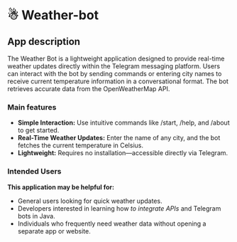 # ☃ Weather-bot
## App description
The Weather Bot is a lightweight application designed to provide real-time weather updates directly within the Telegram messaging platform. Users can interact with the bot by sending commands or entering city names to receive current temperature information in a conversational format. The bot retrieves accurate data from the OpenWeatherMap API.

### Main features
+ **Simple Interaction:** Use intuitive commands like /start, /help, and /about to get started.
+ **Real-Time Weather Updates:** Enter the name of any city, and the bot fetches the current temperature in Celsius.
+ **Lightweight:** Requires no installation—accessible directly via Telegram.

### Intended Users
**This application may be helpful for:**

+ General users looking for quick weather updates.
+ Developers interested in learning how *to integrate APIs* and Telegram bots in Java.
+ Individuals who frequently need weather data without opening a separate app or website.
